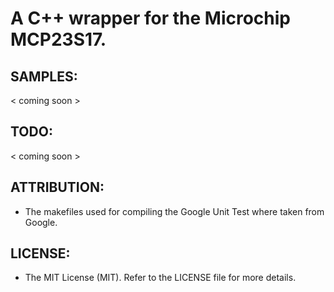 # A C++ wrapper for the Microchip MCP23S17.

## SAMPLES:
< coming soon >

## TODO:
< coming soon >

## ATTRIBUTION:
- The makefiles used for compiling the Google Unit Test where taken from Google.

## LICENSE:
- The MIT License (MIT). Refer to the LICENSE file for more details.
